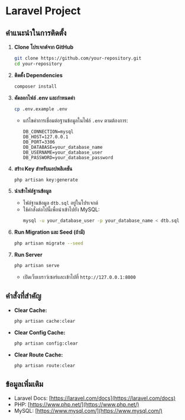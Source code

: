 # Laravel Project

## คำแนะนำในการติดตั้ง

1. **Clone โปรเจกต์จาก GitHub**
   ```sh
   git clone https://github.com/your-repository.git
   cd your-repository
   ```

2. **ติดตั้ง Dependencies**
   ```sh
   composer install
   ```

3. **คัดลอกไฟล์ .env และกำหนดค่า**
   ```sh
   cp .env.example .env
   ```
   - แก้ไขค่าการเชื่อมต่อฐานข้อมูลในไฟล์ `.env` ตามต้องการ:
     ```env
     DB_CONNECTION=mysql
     DB_HOST=127.0.0.1
     DB_PORT=3306
     DB_DATABASE=your_database_name
     DB_USERNAME=your_database_user
     DB_PASSWORD=your_database_password
     ```

4. **สร้าง Key สำหรับแอปพลิเคชัน**
   ```sh
   php artisan key:generate
   ```

5. **นำเข้าไฟล์ฐานข้อมูล**
   - ไฟล์ฐานข้อมูล `dtb.sql` อยู่ในโปรเจกต์
   - ใช้คำสั่งต่อไปนี้เพื่อนำเข้าไปยัง MySQL:
     ```sh
     mysql -u your_database_user -p your_database_name < dtb.sql
     ```

6. **Run Migration และ Seed (ถ้ามี)**
   ```sh
   php artisan migrate --seed
   ```

7. **Run Server**
   ```sh
   php artisan serve
   ```
   - เปิดเว็บเบราว์เซอร์และเข้าไปที่ `http://127.0.0.1:8000`

## คำสั่งที่สำคัญ

- **Clear Cache:**
  ```sh
  php artisan cache:clear
  ```
- **Clear Config Cache:**
  ```sh
  php artisan config:clear
  ```
- **Clear Route Cache:**
  ```sh
  php artisan route:clear
  ```

## ข้อมูลเพิ่มเติม

- Laravel Docs: [https://laravel.com/docs](https://laravel.com/docs)
- PHP: [https://www.php.net/](https://www.php.net/)
- MySQL: [https://www.mysql.com/](https://www.mysql.com/)

